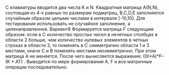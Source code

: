 С клавиатуры вводится два числа K и N. Квадратная матрица А(N,N), состоящая из 4-х равных по размерам подматриц, B,C,D,E заполняется случайным образом целыми числами в интервале [-10,10]. Для тестирования использовать не случайное заполнение, а целенаправленное. Вариант8 Формируется матрица F следующим образом: если в С количество простых чисел в нечетных столбцах в области 2 больше, чем количество нулевых элементов в четных строках в области 3, то поменять в С симметрично области 1 и 3 местами, иначе С и В поменять местами несимметрично. При этом матрица А не меняется. После чего вычисляется выражение: ((К*A)*F– (K * AT) . Выводятся по мере формирования А, F и все матричные операции последовательно.
